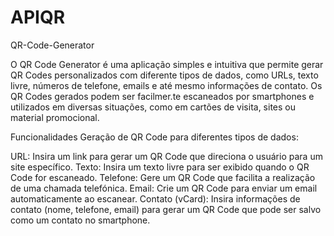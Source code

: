 # APIQR
QR-Code-Generator

O QR Code Generator é uma aplicação simples e intuitiva que permite gerar QR Codes personalizados com diferente tipos de dados, como URLs, texto livre, números de telefone, emails e até mesmo informações de contato. Os QR Codes gerados podem ser facilmer.te escaneados por smartphones e utilizados em diversas situações, como em cartões de visita, sites ou material promocional.

Funcionalidades Geração de QR Code para diferentes tipos de dados:

URL: Insira um link para gerar um QR Code que direciona o usuário para um site específico. Texto: Insira um texto livre para ser exibido quando o QR Code for escaneado. Telefone: Gere um QR Code que facilita a realização de uma chamada telefónica. Email: Crie um QR Code para enviar um email automaticamente ao escanear. Contato (vCard): Insira informações de contato (nome, telefone, email) para gerar um QR Code que pode ser salvo como um contato no smartphone.

 

